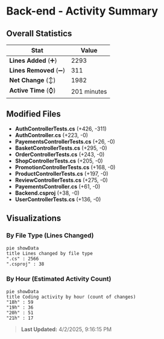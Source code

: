 # Back-end - Activity Summary 

## Overall Statistics

| Stat                   | Value                                                             |
| ---------------------- | ----------------------------------------------------------------- |
| **Lines Added** (➕)   | 2293                                          |
| **Lines Removed** (➖) | 311                                        |
| **Net Change** (↕)    | 1982                |
| **Active Time** (⌚)   | 201 minutes |


## Modified Files
- **AuthControllerTests.cs** (+426, -311)
- **AuthController.cs** (+223, -0)
- **PayementsControllerTests.cs** (+26, -0)
- **BasketControllerTests.cs** (+295, -0)
- **OrderControllerTests.cs** (+243, -0)
- **ShopControllerTests.cs** (+205, -0)
- **PromotionControllerTests.cs** (+168, -0)
- **ProductControllerTests.cs** (+197, -0)
- **ReviewControllerTests.cs** (+275, -0)
- **PayementsController.cs** (+61, -0)
- **Backend.csproj** (+38, -0)
- **UserControllerTests.cs** (+136, -0)

## Visualizations

### By File Type (Lines Changed)

```mermaid
pie showData
title Lines changed by file type
".cs" : 2566
".csproj" : 38
```

### By Hour (Estimated Activity Count)

```mermaid
pie showData
title Coding activity by hour (count of changes)
"18h" : 59
"19h" : 36
"20h" : 51
"21h" : 17
```


> **Last Updated:** 4/2/2025, 9:16:15 PM